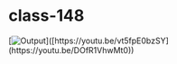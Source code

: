 # class-148

[![Output](**https://i.imgur.com/vKb2F1B.png**)]([https://youtu.be/vt5fpE0bzSY](https://youtu.be/DOfR1VhwMt0))
